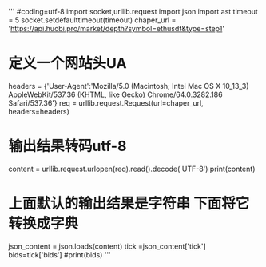 '''
#coding=utf-8
import socket,urllib.request
import json
import ast
timeout = 5
socket.setdefaulttimeout(timeout)
chaper_url = 'https://api.huobi.pro/market/depth?symbol=ethusdt&type=step1'
# 定义一个网站头UA
headers = {'User-Agent':'Mozilla/5.0 (Macintosh; Intel Mac OS X 10_13_3) AppleWebKit/537.36 (KHTML, like Gecko) Chrome/64.0.3282.186 Safari/537.36'}
req = urllib.request.Request(url=chaper_url, headers=headers)
# 输出结果转码utf-8
content = urllib.request.urlopen(req).read().decode('UTF-8')
print(content)
# 上面默认的输出结果是字符串 下面将它转换成字典
json_content = json.loads(content)
tick =json_content['tick']
bids=tick['bids']
#print(bids)
'''
